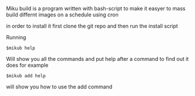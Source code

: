 
Miku build is a program written with bash-script to make it easyer 
to mass build differnt images on a schedule using cron 

in order to install it first clone the git repo and then run the install script

Running 

    $mikub help

Will show you all the commands and
put help after a command to find out it does 
for example 

    $mikub add help

will show you how to use the add command

